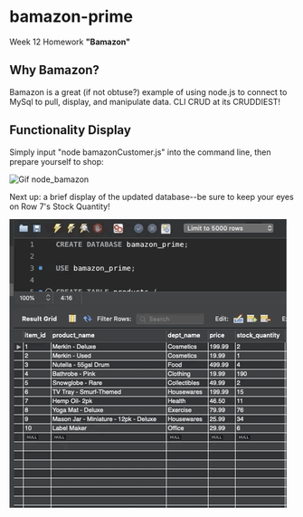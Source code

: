 # bamazon-prime
Week 12 Homework **"Bamazon"**

## Why Bamazon?
Bamazon is a great (if not obtuse?) example of using node.js to connect to MySql to pull, display, and manipulate data. CLI CRUD at its CRUDDIEST!


## Functionality Display

Simply input "node bamazonCustomer.js" into the command line, then prepare yourself to shop:

![Gif node_bamazon](./assets/node_bamazon.gif)



Next up: a brief display of the updated database--be sure to keep your eyes on Row 7's Stock Quantity!

![Gif db_update](./assets/db_update.gif)